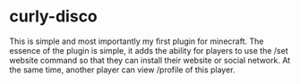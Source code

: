 # curly-disco
This is simple and most importantly my first plugin for minecraft. The essence of the plugin is simple, it adds the ability for players to use the /set website command so that they can install their website or social network. At the same time, another player can view /profile of this player.
